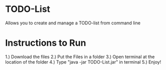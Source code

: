 # TODO-List
Allows you to create and manage a TODO-list from command line

# Instructions to Run

1.)  Download the files
2.)  Put the Files in a folder
3.)  Open terminal at the location of the folder
4.)  Type "java -jar TODO-List.jar" in terminal
5.)  Enjoy!

